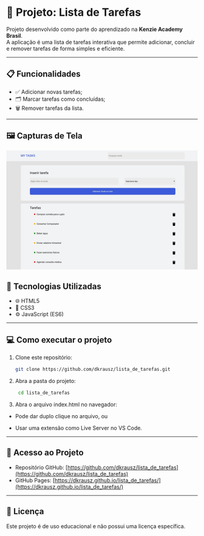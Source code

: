 # 📝 Projeto: Lista de Tarefas

Projeto desenvolvido como parte do aprendizado na **Kenzie Academy Brasil**.  
A aplicação é uma lista de tarefas interativa que permite adicionar, concluir e remover tarefas de forma simples e eficiente.

---

## 📋 Funcionalidades

- ✅ Adicionar novas tarefas;
- 🗂️ Marcar tarefas como concluídas;
- 🗑️ Remover tarefas da lista.

---

## 🖼️ Capturas de Tela

![Tema Claro](./assets/screens/desktop.jpg)

## 🚀 Tecnologias Utilizadas

- 🌐 HTML5
- 🎨 CSS3
- ⚙️ JavaScript (ES6)

---

## 💻 Como executar o projeto

1. Clone este repositório:
   ```bash
   git clone https://github.com/dkrausz/lista_de_tarefas.git
   ```
2. Abra a pasta do projeto:

   ```bash
    cd lista_de_tarefas
   ```

3. Abra o arquivo index.html no navegador:

- Pode dar duplo clique no arquivo, ou

- Usar uma extensão como Live Server no VS Code.

---

## 🔗 Acesso ao Projeto

- Repositório GitHub: [https://github.com/dkrausz/lista_de_tarefas](https://github.com/dkrausz/lista_de_tarefas)
- GitHub Pages: [https://dkrausz.github.io/lista_de_tarefas/](https://dkrausz.github.io/lista_de_tarefas/)

---

## 📝 Licença

Este projeto é de uso educacional e não possui uma licença específica.
